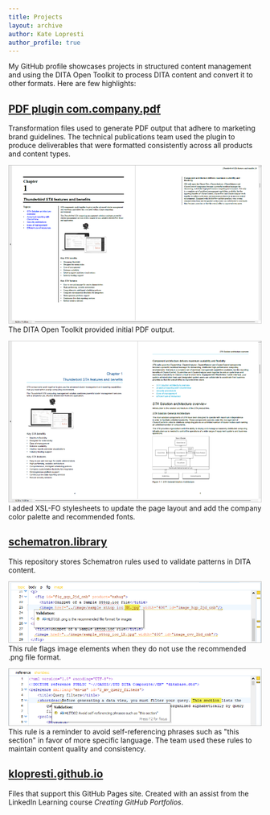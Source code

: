 ```yaml
---
title: Projects 
layout: archive
author: Kate Lopresti
author_profile: true
---
```


My GitHub profile showcases projects in structured content management and using the DITA Open Toolkit to process DITA content and convert it to other formats. Here are few highlights:

## [PDF plugin com.company.pdf](https://github.com/klopresti/com.company2.4.4.pdf) 
Transformation files used to generate PDF output that adhere to marketing brand guidelines. The technical publications team used the plugin to produce deliverables that were formatted consistently across all products and content types.

![DITA OT PDF plugin](assets/images/plugin_out_of_box.png)
The DITA Open Toolkit provided initial PDF output.

![Custom PDF plugin](assets/images/plugin_custom.png)
I added XSL-FO stylesheets to update the page layout and add the company color palette and recommended fonts. 

## [schematron.library](https://github.com/klopresti/schematron.library)
This repository stores Schematron rules used to validate patterns in DITA content. 

![schematron example for image file type](assets/images/schematron_image.png)
This rule flags image elements when they do not use the recommended .png file format. 

![schematron example for section](assets/images/schematron_section.png)
This rule is a reminder to avoid self-referencing phrases such as "this section" in favor of more specific language. The team used these rules to maintain content quality and consistency.


## [klopresti.github.io](https://github.com/klopresti/klopresti.github.io)
Files that support this GitHub Pages site. Created with an assist from the LinkedIn Learning course _Creating GitHub Portfolios_.